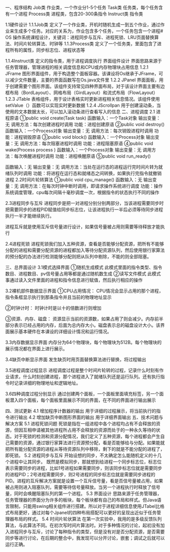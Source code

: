 一、程序结构
Job类	作业类，一个作业分1-5个任务
Task类	任务类，每个任务含有一个进程
Process类	进程类，包含20-300条指令
Instruct类	指令类

1.1硬件设计
1.1.1Job类
定义了一个作业类，开机时随机生成一到五个作业，通过作业来生成多个任务。对应的关系为，作业包含多个任务，一个任务包含一个进程# OS
操作系统课程设计，关键词：进程同步与互斥、进程死锁、LRU页面替换算法、时间片轮转算法、时钟等
1.1.3Process类
     定义了一个任务类，里面包含了进程所有的属性，同步标志位、进程状态等
     
1.1.4Instruct类
    定义的指令类，用于进程调度执行
界面组件设计
界面思路来源于任务管理器，管理进程的相关调度信息和CPU或内存物理块占用信息
1.2.1 JFrame
   图形界面组件，用于构造整个面板容器。该课设将Os继承于JFrame，可以减少文件数量，主要的界面函数写在Os.java文件里
1.2.2 JPanel
  界面面板，用于创建需要个图形界面。该组件支持常见四种界面布局，对于该设计界面主要有边框布局（BordLayout）、网格布局（GirdLayout）和流式布局（FlowLayout）
1.2.3 JTable
   表格组件，用于设计表格实时更新进程相关信息情况。该组件使用setValue（）函数可以实现实时更新数据
1.2.4 JScrollpan
   用于创建滚动条，当使用的文本数据太长，可以加入滚动条进行查看写入的信息
二、进程调度
2.1 进程原语
①public void create(Task task)
函数输入：一个Task对象
输出变量：无
调用方法：每次创建进程时调用
功能：进程创建原语
②public void destroy()
函数输入：一个Process对象
输出变量：无
调用方法：每次销毁进程时调用
功能：进程销毁原语
③public void block()
函数输入：一个Process对象
输出变量：无
调用方法：每次阻塞进程时调用
功能：进程阻塞原语
④public void wake(Process process )
函数输入：一个Process对象
输出变量：无
调用方法：每次唤醒进程时调用
功能：进程唤醒原语
⑤public void run_ready()


函数输入：无
输出变量：无
调用方法：当处在运行态的进程运行完时间片转为就绪队列时调用
功能：将进程在运行态和就绪态之间转换，如果执行完指令就撤销进程
2.2时间片轮转算法
①public void cpu_manage() 
函数输入：无
输出变量：无
调用方法：在每次时钟中断时调用，即请求操作系统进行调度 
功能：操作系统调度管理，cpu每次间隔十毫秒调度一次，根据指令的状态执行不同的操作

2.3进程同步与互斥
进程同步是把一对进程分别分别两部分，当该进程需要同步时把需要同步的进程PID赋值给同步标志位，让该进程执行一半后必须等待同步进程执行一半才能继续执行。

进程互斥就是使用互斥信号量进行设计，如果信号量被占用则需要等待释放才能执行

2.4进程死锁
进程死锁我们加入五种资源，查看是否能够分配资源，把所有不能够分配的进程和需要分配资源的进程都加入等待分配资源队列，然后使用银行家算法的预分配的办法进行检测能够分配则把从队列中剔除，不能的则全部阻塞。

三、总界面设计
3.1模式选择界面
①随机生成模式
  此模式里面的指令类型、指令数目、进程数目、pv信号量占用等都是通过随机数生成
②读写文件模式
  此模式事通过读入文件里面的进程和指令信息进行赋值，然后执行相应的操作

3.2裸机部件数据显示界面
①CPU占用情况：
  CPU情况会显示占用的那个进程，指令条框显示执行到那条指令并且当前的物理地址显示

②时钟计时：
  时钟计时是以十的倍数进行则增加

③资源、内存、磁盘：
  资源显示当前的资源数，如果占用了则会减少。内存前半部分表示已经占用的内存，后面为总内存大小。磁盘表示总的磁盘设计大小。该界面展示基本硬件在本课设的详细设计情况和运行情况。


3.3内存数据显示界面
 内存分为64个物理块，每个物理块为512B。每个物理块的展示情况都在界面上进行展示。


3.4缺页中断显示界面
   发生缺页时用页面替换算法进行替换，将过程输出

3.5进程调度过程显示
   进程调度过程是整个时间片轮转的过程，记录什么时刻有作业请求，什么时刻创建进程，那个进程进入了就绪队列还是运行队列。还有执行指令时记录详细的物理地址和逻辑地址。


3.6四种调度过程分别显示
   通过创建两个面板，一个面板里面填充标签，另一个面板潜入四个面板，每个面板里面展示不同的界面，在不同的界面进行输出展示

四、测试更新
4.1 增加程序计数器的输出
    用于详细的过程展示，将当前执行的指令进行输出
4.2 增加缺页中断图形界面的输出
    用于详细界面输出
五、技术问题与解决方案
5.1 进程死锁问题
    死锁是指在一组进程中各个进程均占有不会释放的资源，但因互相申请被其他进程所占用不会释放的资源而处于的一种永久等待的状态。对于死锁的检测和资源分配情况，我们定义了五种资源，每个进程都会产生自己需要的资源，通过银行家算法进行资源预分配，看是否能够给与分配。如果能就把所有能分配资源的进程从等待资源队列中移除，剩下的就是不能分配的进程了，即死锁。
5.2 进程同步与互斥
   开始设想的同步，不太确定怎么能随机定义的十几个进程中让其同步。 既然是模拟同步，那就想到给进程一个同步标志位，标志位表示需要同步的进程，比如1号进程如果需要同步，则该同步标志位就是需要同步的进程PID；2号进程需要同步，则2号进程的同步标志位就是需要同步进程的PID。进程的互斥解决方案就是设置一个互斥信号量，看是否信号量被占用，如果被占用则进入阻塞队列，需要等待信号量释放。当另一个进程执行时释放了信号量，同时会唤醒阻塞队列的第一个进程。
5.3 界面设计
思路来源于任务管理器，任务管理器的界面分为许多的板块，每个板块都有自己的布局和样式。但Java语言限制，只能用swing相关组件进行搭建。所以对于进程详细信息使用JTabel比格式布局更好，通过对每个Jpanel的四种布局搭配可以更好的呈现出近似于任务管理器布局的样式。
5.4 时间片轮状算法
    在第一次实验中，我用的是多级反馈队列算法，与此算法不同。在初次写时间片算法时。对于多种情况的讨论，起初没有加入进程同步与互斥，讨论了每种指令的类型，但是没有对是否分配资源，是否需要同步等进行讨论，在后期的整合中，我发现可以分开讨论，嵌套；调试之后就可以运行正确。
